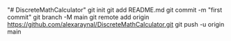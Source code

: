 "# DiscreteMathCalculator"  git init git add README.md git commit -m "first commit" git branch -M main git remote add origin https://github.com/alexaraynal/DiscreteMathCalculator.git git push -u origin main
